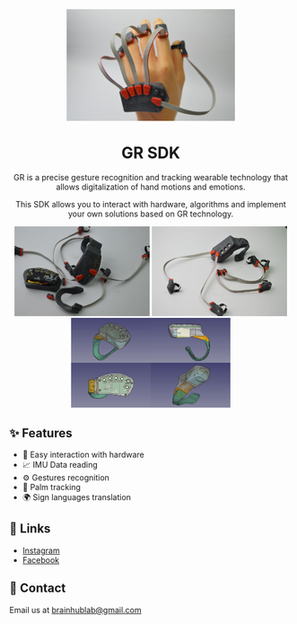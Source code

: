<div align="center">
 <a>
    <img align="center" width="300" src="./docs/images/wearable.jpg">
 </a>
</div>
<div align="center">
  <h1>GR SDK</h1>
  <p>GR is a precise gesture recognition and tracking wearable technology that allows digitalization of hand motions and emotions.</p>
  <p>This SDK allows you to interact with hardware, algorithms and implement your own solutions based on GR technology.</p>


  <p align="middle">
    <img height="160" src="./docs/images/additive_manufactured.jpg">
    <img height="160" src="./docs/images/modular.jpg">
    <img height="160" src="./docs/images/open_source.jpg">
  </p>
</div>

## ✨ Features

- 📶 Easy interaction with hardware
- 📈 IMU Data reading
- ⚙️  Gestures recognition
- 👀 Palm tracking
- 🌍 Sign languages translation


## 🔗 Links

- [Instagram](https://www.instagram.com/brainhublab/)
- [Facebook](https://www.facebook.com/brainhublab)


## 🤝 Contact

Email us at [brainhublab@gmail.com](mailto:brainhublab@gmail.com)
